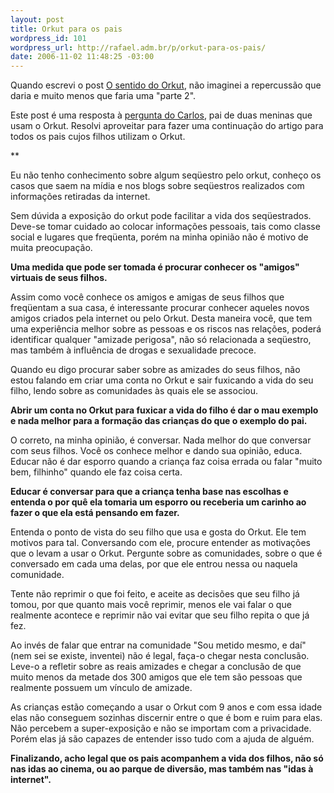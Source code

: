 ```yaml
--- 
layout: post
title: Orkut para os pais
wordpress_id: 101
wordpress_url: http://rafael.adm.br/p/orkut-para-os-pais/
date: 2006-11-02 11:48:25 -03:00
---
```

Quando escrevi o post <a href="http://rafael.adm.br/p/o-sentido-do-orkut">O sentido do Orkut</a>, não imaginei a repercussão que daria e muito menos que faria uma "parte 2".

Este post é uma resposta à <a href="http://rafael.adm.br/p/o-sentido-do-orkut#comments">pergunta do Carlos</a>, pai de duas meninas que usam o Orkut. Resolvi aproveitar para fazer uma continuação do artigo para todos os pais cujos filhos utilizam o Orkut.

**

Eu não tenho conhecimento sobre algum seqüestro pelo orkut, conheço os casos que saem na mídia e nos blogs sobre seqüestros realizados com informações retiradas da internet.

Sem dúvida a exposição do orkut pode facilitar a vida dos seqüestrados. Deve-se tomar cuidado ao colocar informações pessoais, tais como classe social e lugares que freqüenta, porém na minha opinião não é motivo de muita preocupação.

<strong>Uma medida que pode ser tomada é procurar conhecer os "amigos" virtuais de seus filhos. </strong>

Assim como você conhece os amigos e amigas de seus filhos que freqüentam a sua casa, é interessante procurar conhecer aqueles novos amigos criados pela internet ou pelo Orkut. Desta maneira você, que tem uma experiência melhor sobre as pessoas e os riscos nas relações, poderá identificar qualquer "amizade perigosa", não só relacionada a seqüestro, mas também à influência de drogas e sexualidade precoce.

Quando eu digo procurar saber sobre as amizades do seus filhos, não estou falando em criar uma conta no Orkut e sair fuxicando a vida do seu filho, lendo sobre as comunidades às quais ele se associou.

<strong>Abrir um conta no Orkut para fuxicar a vida do filho é dar o mau exemplo e nada melhor para a formação das crianças do que o exemplo do pai.
</strong>

O correto, na minha opinião, é conversar. Nada melhor do que conversar com seus filhos. Você os conhece melhor e dando sua opinião, educa. Educar não é dar esporro quando a criança faz coisa errada ou falar "muito bem, filhinho" quando ele faz coisa certa.

<strong>Educar é conversar para que a criança tenha base nas escolhas e entenda o por quê ela tomaria um esporro ou receberia um carinho ao fazer o que ela está pensando em fazer.</strong>

Entenda o ponto de vista do seu filho que usa e gosta do Orkut. Ele tem motivos para tal. Conversando com ele, procure entender as motivações que o levam a usar o Orkut. Pergunte sobre as comunidades, sobre o que é conversado em cada uma delas, por que ele entrou nessa ou naquela comunidade.

Tente não reprimir o que foi feito, e aceite as decisões que seu filho já tomou, por que quanto mais você reprimir, menos ele vai falar o que realmente acontece e reprimir não vai evitar que seu filho repita o que já fez.

Ao invés de falar que entrar na comunidade "Sou metido mesmo, e daí" (nem sei se existe, inventei) não é legal, faça-o chegar nesta conclusão. Leve-o a refletir sobre as reais amizades e chegar a conclusão de que muito menos da metade dos 300 amigos que ele tem são pessoas que realmente possuem um vínculo de amizade.

As crianças estão começando a usar o Orkut com 9 anos e com essa idade elas não conseguem sozinhas discernir entre o que é bom e ruim para elas. Não percebem a super-exposição e não se importam com a privacidade. Porém elas já são capazes de entender isso tudo com a ajuda de alguém.

<strong>Finalizando, acho legal que os pais acompanhem a vida dos filhos, não só nas idas ao cinema, ou ao parque de diversão, mas também nas "idas à internet".</strong>

